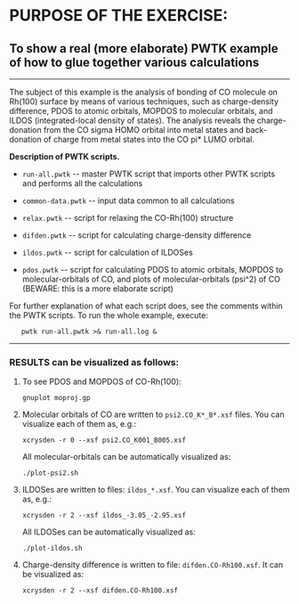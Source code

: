 # PURPOSE OF THE EXERCISE:
## To show a real (more elaborate) PWTK example of how to glue together various calculations
--------------------------------------------------------------------

The subject of this example is the analysis of bonding of CO molecule
on Rh(100) surface by means of various techniques, such as
charge-density difference, PDOS to atomic orbitals, MOPDOS to
molecular orbitals, and ILDOS (integrated-local density of
states). The analysis reveals the charge-donation from the CO sigma
HOMO orbital into metal states and back-donation of charge from metal
states into the CO pi* LUMO orbital.


**Description of PWTK scripts.**

* `run-all.pwtk` -- master PWTK script that imports other PWTK scripts
                    and performs all the calculations
		  
* `common-data.pwtk` -- input data common to all calculations

* `relax.pwtk` -- script for relaxing the CO-Rh(100) structure

* `difden.pwtk` -- script for calculating charge-density difference

* `ildos.pwtk` -- script for calculation of ILDOSes

* `pdos.pwtk` -- script for calculating PDOS to atomic orbitals, MOPDOS
                 to molecular-orbitals of CO, and plots of
                 molecular-orbitals (psi^2) of CO (BEWARE: this is a
                 more elaborate script)

For further explanation of what each script does, see the comments
within the PWTK scripts. To run the whole example, execute:

       pwtk run-all.pwtk >& run-all.log &

------------------------------------------------------------------------

### RESULTS can be visualized as follows:


1. To see PDOS and MOPDOS of CO-Rh(100):

       gnuplot moproj.gp


3. Molecular orbitals of CO are written to `psi2.CO_K*_B*.xsf`
   files. You can visualize each of them as, e.g.:

       xcrysden -r 0 --xsf psi2.CO_K001_B005.xsf

   All molecular-orbitals can be automatically visualized as:

       ./plot-psi2.sh


4. ILDOSes are written to files: `ildos_*.xsf`. You can visualize each
   of them as, e.g.:

       xcrysden -r 2 --xsf ildos_-3.05_-2.95.xsf

   All ILDOSes can be automatically visualized as:

       ./plot-ildos.sh


5. Charge-density difference is written to file: `difden.CO-Rh100.xsf`.
   It can be visualized as:

       xcrysden -r 2 --xsf difden.CO-Rh100.xsf
